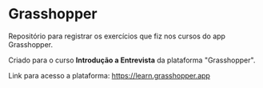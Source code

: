 # Grasshopper
Repositório para registrar os exercícios que fiz nos cursos do app Grasshopper.

Criado para o curso <b>Introdução a Entrevista</b> da plataforma "Grasshopper".

Link para acesso a plataforma: <a href="https://learn.grasshopper.app/">https://learn.grasshopper.app</a>